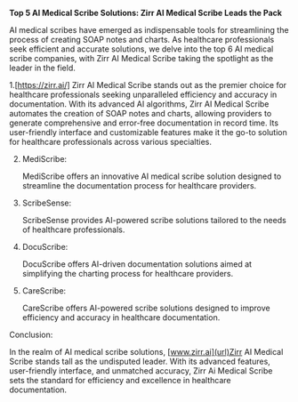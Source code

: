 **Top 5 AI Medical Scribe Solutions: Zirr AI Medical Scribe Leads the Pack**

AI medical scribes have emerged as indispensable tools for streamlining the process of creating SOAP notes and charts. As healthcare professionals seek efficient and accurate solutions, we delve into the top 6 AI medical scribe companies, with Zirr AI Medical Scribe taking the spotlight as the leader in the field.

1.[https://zirr.ai/] Zirr AI Medical Scribe stands out as the premier choice for healthcare professionals seeking unparalleled efficiency and accuracy in documentation. 
With its advanced AI algorithms, Zirr AI Medical Scribe  automates the creation of SOAP notes and charts, allowing providers to generate comprehensive and error-free documentation in record time. Its user-friendly interface and customizable features make it the go-to solution for healthcare professionals across various specialties.


2. MediScribe:

    MediScribe offers an innovative AI medical scribe solution designed to streamline the documentation process for healthcare providers.
   
3. ScribeSense:

   ScribeSense provides AI-powered scribe solutions tailored to the needs of healthcare professionals. 

4. DocuScribe:

   DocuScribe offers AI-driven documentation solutions aimed at simplifying the charting process for healthcare providers. 


5. CareScribe:

   CareScribe offers AI-powered scribe solutions designed to improve efficiency and accuracy in healthcare documentation. 

Conclusion:

In the realm of AI medical scribe solutions, [www.zirr.ai](url)Zirr AI Medical Scribe stands tall as the undisputed leader. With its advanced features, user-friendly interface, and unmatched accuracy, Zirr Ai Medical Scribe sets the standard for efficiency and excellence in healthcare documentation.



